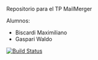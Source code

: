 Repositorio para el TP MailMerger

Alumnos: 

- Biscardi Maximiliano
- Gaspari Waldo



[![Build Status](https://travis-ci.org/WaldoGaspari/aydoo-2018-tp.svg?branch=master)](https://travis-ci.org/WaldoGaspari/aydoo-2018-tp)
